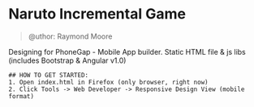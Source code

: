 # Naruto Incremental Game
> @uthor: Raymond Moore

Designing for PhoneGap - Mobile App builder.
Static HTML file & js libs (includes Bootstrap & Angular v1.0)
```
## HOW TO GET STARTED:
1. Open index.html in Firefox (only browser, right now)
2. Click Tools -> Web Developer -> Responsive Design View (mobile format)
